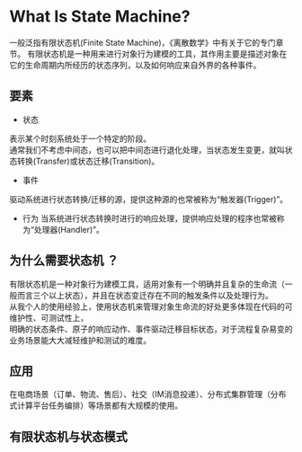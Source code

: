 # What Is State Machine?

一般泛指有限状态机(Finite State Machine)，《离散数学》中有关于它的专门章节。 
有限状态机是一种用来进行对象行为建模的工具，其作用主要是描述对象在它的生命周期内所经历的状态序列，以及如何响应来自外界的各种事件。  

## 要素  

* 状态  

表示某个时刻系统处于一个特定的阶段。  
通常我们不考虑中间态，也可以把中间态进行退化处理，当状态发生变更，就叫状态转换(Transfer)或状态迁移(Transition)。  

* 事件  

驱动系统进行状态转换/迁移的源，提供这种源的也常被称为“触发器(Trigger)”。  

* 行为
当系统进行状态转换时进行的响应处理，提供响应处理的程序也常被称为“处理器(Handler)”。  


## 为什么需要状态机 ？

有限状态机是一种对象行为建模工具，适用对象有一个明确并且复杂的生命流（一般而言三个以上状态），并且在状态变迁存在不同的触发条件以及处理行为。  
从我个人的使用经验上，使用状态机来管理对象生命流的好处更多体现在代码的可维护性、可测试性上，  
明确的状态条件、原子的响应动作、事件驱动迁移目标状态，对于流程复杂易变的业务场景能大大减轻维护和测试的难度。  

## 应用

在电商场景（订单、物流、售后）、社交（IM消息投递）、分布式集群管理（分布式计算平台任务编排）等场景都有大规模的使用。   

## 有限状态机与状态模式  





